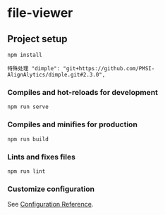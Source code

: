 # file-viewer

## Project setup
```
npm install

特殊处理 "dimple": "git+https://github.com/PMSI-AlignAlytics/dimple.git#2.3.0",
```

### Compiles and hot-reloads for development
```
npm run serve
```

### Compiles and minifies for production
```
npm run build
```

### Lints and fixes files
```
npm run lint
```

### Customize configuration
See [Configuration Reference](https://cli.vuejs.org/config/).
